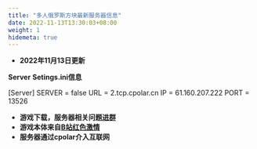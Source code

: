 ```yaml
---
title: "多人俄罗斯方块最新服务器信息"
date: 2022-11-13T13:30:03+08:00
weight: 1
hidemeta: true
---
```


 - **2022年11月13日更新**

**Server** **Setings.ini信息**

[Server]
SERVER = false
URL = 2.tcp.cpolar.cn
IP = 61.160.207.222
PORT = 13526

 - **游戏下载，服务器相关问题[进群][1]**
 - **游戏本体来自[B站红色激情][2]**
 - **服务器通过cpolar介入互联网**

  [1]: https://jq.qq.com/?_wv=1027&k=bHaaMtiX
  [2]: https://space.bilibili.com/25422790